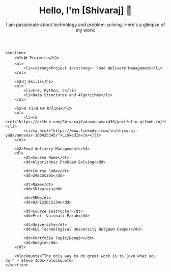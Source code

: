 <!DOCTYPE html>
<html lang="en">
<head>
    <meta charset="UTF-8">
    <meta name="viewport" content="width=device-width, initial-scale=1.0">
    <title>Portfolio</title>
    <link rel="stylesheet" href="style.css">
    <link href="https://fonts.googleapis.com/css2?family=Poppins:wght@300;400;600&display=swap" rel="stylesheet">
</head>
<body>
    <header>
        <h1>Hello, I'm [Shivaraj] 👋</h1>
        <p>I am passionate about technology and problem-solving. Here's a glimpse of my work:</p>
    </header>

    <section>
        <h2>🛠 Projects</h2>
        <ul>
            <li><strong>Project 1</strong>: Food delivery Management</li>
        </ul>

        <h2>🚀 Skills</h2>
        <ul>
            <li>C++, Python, C</li>
            <li>Data Structures and Algorithms</li>
        </ul>

        <h2>🌐 Find Me Online</h2>
        <ul>
            <li><a href="https://github.com/ShivarajYadavannavar438/portfolio.github.io/blob/main">GitHub</a></li>
            <li><a href="https://www.linkedin.com/in/shivaraj-yadavannavar-16042b345/">LinkedIn</a></li>
        </ul>

        <h2>Food delivery Management</h2>
        <dl>
            <dt>Course Name</dt>
            <dd>Algorithmic Problem Solving</dd>

            <dt>Course Code</dt>
            <dd>24ECSC205</dd>

            <dt>Name</dt>
            <dd>Shivaraj</dd>

            <dt>SRN</dt>
            <dd>02FE23BCS134</dd>

            <dt>Course Instructor</dt>
            <dd>Prof. Vaishali Parab</dd>

            <dt>University</dt>
            <dd>KLE Technological University Belgaum Campus</dd>

            <dt>Portfolio Topic/Domain</dt>
            <dd>Google</dd>
        </dl>

        <blockquote>“The only way to do great work is to love what you do.” – Steve Jobs</blockquote>
    </section>
</body>
</html>
